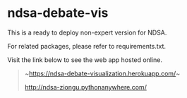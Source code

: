# ndsa-debate-vis
 
This is a ready to deploy non-expert version for NDSA.

For related packages, please refer to requirements.txt.

Visit the link below to see the web app hosted online.

>  ~https://ndsa-debate-visualization.herokuapp.com/~
> 
> http://ndsa-ziongu.pythonanywhere.com/
